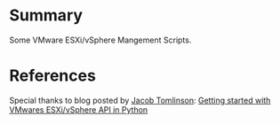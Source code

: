 # Summary
Some VMware ESXi/vSphere Mangement Scripts.


# References
Special thanks to blog posted by [Jacob Tomlinson](https://plus.google.com/+JacobTomlinson0/):
[Getting started with VMwares ESXi/vSphere API in Python](https://www.jacobtomlinson.co.uk/vmware/2016/06/22/using-vmware-esxi-vsphere-python-api/)
